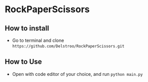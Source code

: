 # RockPaperScissors

## How to install
- Go to terminal and clone `https://github.com/Delstroo/RockPaperScissors.git`

## How to Use
- Open with code editor of your choice, and run `python main.py`
